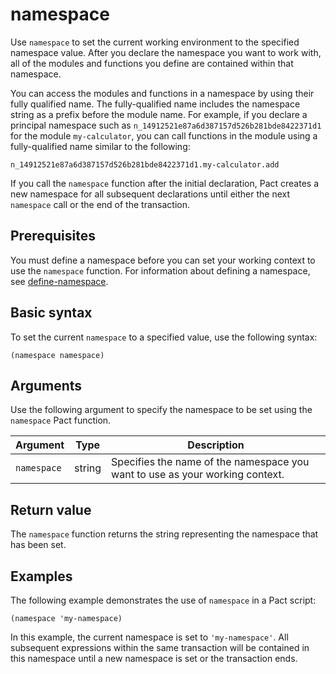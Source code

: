# namespace

Use `namespace` to set the current working environment to the specified namespace value.
After you declare the namespace you want to work with, all of the modules and functions you define are contained within that namespace.

You can access the modules and functions in a namespace by using their fully qualified name.
The fully-qualified name includes the namespace string as a prefix before the module name.
For example, if you declare a principal namespace such as `n_14912521e87a6d387157d526b281bde8422371d1` for the module `my-calculator`, you can call functions in the module using a fully-qualified name similar to the following:

`n_14912521e87a6d387157d526b281bde8422371d1.my-calculator.add`

If you call the `namespace` function after the initial declaration, Pact creates a new namespace for all subsequent declarations until either the next `namespace` call or the end of the transaction.

## Prerequisites

You must define a namespace before you can set your working context to use the `namespace` function. For information about defining a namespace, see [define-namespace](/pact-5/general/define-namespace).

## Basic syntax

To set the current `namespace` to a specified value, use the following syntax:

```pact
(namespace namespace)
```

## Arguments

Use the following argument to specify the namespace to be set using the `namespace` Pact function.

| Argument | Type | Description |
| --- | --- | --- |
| `namespace` | string | Specifies the name of the namespace you want to use as your working context. |

## Return value

The `namespace` function returns the string representing the namespace that has been set.

## Examples

The following example demonstrates the use of `namespace` in a Pact script:

```pact
(namespace 'my-namespace)
```

In this example, the current namespace is set to `'my-namespace'`. All subsequent expressions within the same transaction will be contained in this namespace until a new namespace is set or the transaction ends.
